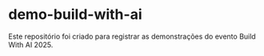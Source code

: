 # demo-build-with-ai
Este repositório foi criado para registrar as demonstrações do evento Build With AI 2025.
